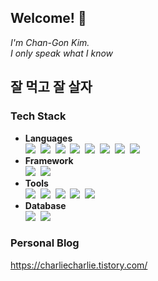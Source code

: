 ## Welcome! 👋
_I'm Chan-Gon Kim._</br>
_I only speak what I know_

## 잘 먹고 잘 살자 </br> 

<!-- 개발 언어와 관련 지식은 우리가 살아가면서 사용하는 언어(Language)처럼 개발 세계의 의사소통 수단입니다.</br>
개발자가 자신이 사용하는 언어와 기술에 대해 명확한 지식을 가지고 있어야 하는 이유는 다음과 같다고 생각합니다.

- 개발자는 무엇 때문에, 왜 이런 기술을 사용하고, 왜 이런 코드가 나왔는지 명확하게 설명할 수 있어야 한다.
- 개발자는 다른 사람의 코드를 읽고 어떤 의도로 만들었고, 얼마만큼의 노력이 들어갔는지 제대로 이해할 수 있어야 한다.

자신의 언어를 통해 자신있고 명확하게 의사를 전달 할 수 있는 사람이 되고자 꾸준히 기록하고 공부합니다.</br>
어제보다 오늘 조금 더 발전된 모습을 보여주고 싶습니다.</br>

감사합니다.
-->

### Tech Stack
- **Languages** </br>
<img src="https://img.shields.io/badge/Java-007396?style=for-the-badge&logo=Java&logoColor=white"/></a>&nbsp;
<img src="https://img.shields.io/badge/PHP-777BB4?style=for-the-badge&logo=php&logoColor=white"/></a>&nbsp;
<img src="https://img.shields.io/badge/c++-00599CC?style=for-the-badge&logo=Oracle&logoColor=white"/></a>&nbsp;
<img src="https://img.shields.io/badge/HTML5-E34F26?style=for-the-badge&logo=HTML5&logoColor=white"/></a>&nbsp;
<img src="https://img.shields.io/badge/CSS3-1572B6?style=for-the-badge&logo=CSS3&logoColor=white"/></a>&nbsp; 
<img src="https://img.shields.io/badge/JavaScript-F7DF1E?style=for-the-badge&logo=JavaScript&logoColor=black"/></a>&nbsp;
<img src="https://img.shields.io/badge/jquery-0769AD?style=for-the-badge&logo=jquery&logoColor=black"/></a>&nbsp;
<img src="https://img.shields.io/badge/vue.js-4FC08D?style=for-the-badge&logo=vue.js&logoColor=white"></a>&nbsp;
- **Framework** </br>
<img src="https://img.shields.io/badge/spring-6DB33F?style=for-the-badge&logo=Spring&logoColor=white"/></a>&nbsp;
<img src="https://img.shields.io/badge/laravel-FF2D20?style=for-the-badge&logo=Spring&logoColor=white"/></a>&nbsp;
- **Tools** </br>
<img src="https://img.shields.io/badge/git-F05032?style=for-the-badge&logo=GitHub&logoColor=white"/></a>&nbsp;
<img src="https://img.shields.io/badge/gittea-609926?style=for-the-badge&logo=GitHub&logoColor=white"/></a>&nbsp;
<img src="https://img.shields.io/badge/docker-2496ED?style=for-the-badge&logo=GitHub&logoColor=white"/></a>&nbsp;
<img src="https://img.shields.io/badge/jenkins-D24939?style=for-the-badge&logo=GitHub&logoColor=white"/></a>&nbsp;
<img src="https://img.shields.io/badge/redis-DC382D?style=for-the-badge&logo=GitHub&logoColor=white"/></a>&nbsp;
- **Database** </br>
<img src="https://img.shields.io/badge/oracle-F80000?style=for-the-badge&logo=Oracle&logoColor=white"/></a>&nbsp;
<img src="https://img.shields.io/badge/postgreSQL-316192?style=for-the-badge&logo=postgresql&logoColor=white"/></a>&nbsp;

### Personal Blog
https://charliecharlie.tistory.com/
